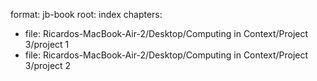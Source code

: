 format: jb-book
root: index
chapters:
- file: Ricardos-MacBook-Air-2/Desktop/Computing in Context/Project 3/project 1
- file: Ricardos-MacBook-Air-2/Desktop/Computing in Context/Project 3/project 2
